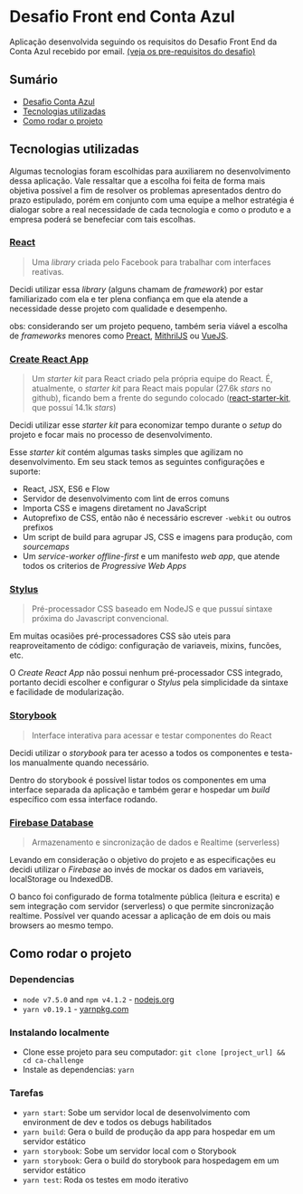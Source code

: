 # Desafio Front end Conta Azul

Aplicação desenvolvida seguindo os requisitos do Desafio Front End da Conta Azul recebido por email. [(veja os pre-requisitos do desafio)](./CHALLENGE.md)

## Sumário

* [Desafio Conta Azul](./CHALLENGE.md)
* [Tecnologias utilizadas](#tecnologias-utilizadas)
* [Como rodar o projeto](#como-rodar-o-projeto)

## Tecnologias utilizadas

Algumas tecnologias foram escolhidas para auxiliarem no desenvolvimento dessa aplicação. Vale ressaltar que a escolha foi feita de forma mais objetiva possível a fim de resolver os problemas apresentados dentro do prazo estipulado, porém em conjunto com uma equipe a melhor estratégia é dialogar sobre a real necessidade de cada tecnologia e como o produto e a empresa poderá se benefeciar com tais escolhas.

### [React](https://facebook.github.io/react/)

> Uma *library* criada pelo Facebook para trabalhar com interfaces reativas.

Decidi utilizar essa *library* (alguns chamam de *framework*) por estar familiarizado com ela e ter plena confiança em que ela atende a necessidade desse projeto com qualidade e desempenho.

obs: considerando ser um projeto pequeno, também seria viável a escolha de *frameworks* menores como [Preact](https://preactjs.com), [MithrilJS](https://mithril.js.org) ou [VueJS](https://vuejs.org/).

### [Create React App](https://github.com/facebookincubator/create-react-app)

> Um *starter kit* para React criado pela própria equipe do React. É, atualmente, o *starter kit* para React mais popular (27.6k *stars* no github), ficando bem a frente do segundo colocado ([react-starter-kit](https://github.com/kriasoft/react-starter-kit), que possuí 14.1k *stars*)

Decidi utilizar esse *starter kit* para economizar tempo durante o *setup* do projeto e focar mais no processo de desenvolvimento.

Esse *starter kit* contém algumas tasks simples que agilizam no desenvolvimento. Em seu stack temos as seguintes configurações e suporte:

* React, JSX, ES6 e Flow
* Servidor de desenvolvimento com lint de erros comuns
* Importa CSS e imagens diretament no JavaScript
* Autoprefixo de CSS, então não é necessário escrever `-webkit` ou outros prefixos
* Um script de build para agrupar JS, CSS e imagens para produção, com *sourcemaps*
* Um *service-worker offline-first*  e um manifesto *web app*, que atende todos os criterios de *Progressive Web Apps*

### [Stylus](http://stylus-lang.com/)
> Pré-processador CSS baseado em NodeJS e que pussuí sintaxe próxima do Javascript convencional.

Em muitas ocasiões pré-processadores CSS são uteis para reaproveitamento de código: configuração de variaveis, mixins, funcões, etc.

O *Create React App* não possui nenhum pré-processador CSS integrado, portanto decidi escolher e configurar o *Stylus* pela simplicidade da sintaxe e facilidade de modularização.

### [Storybook](https://storybook.js.org/)
> Interface interativa para acessar e testar componentes do React

Decidi utilizar o *storybook* para ter acesso a todos os componentes e testa-los manualmente quando necessário.

Dentro do storybook é possível listar todos os componentes em uma interface separada da aplicação e também gerar e hospedar um *build* específico com essa interface rodando.

### [Firebase Database](https://firebase.google.com/)
> Armazenamento e sincronização de dados e Realtime (serverless)

Levando em consideração o objetivo do projeto e as especificações eu decidi utilizar o *Firebase* ao invés de mockar os dados em variaveis, localStorage ou IndexedDB.

O banco foi configurado de forma totalmente pública (leitura e escrita) e sem integração com servidor (serverless) o que permite sincronização realtime. Possível ver quando acessar a aplicação de em dois ou mais browsers ao mesmo tempo.

## Como rodar o projeto

### Dependencias
* `node v7.5.0`  and `npm v4.1.2` - [nodejs.org](https://nodejs.org)
* `yarn v0.19.1` - [yarnpkg.com](https://yarnpkg.com)

### Instalando localmente

* Clone esse projeto para seu computador: `git clone [project_url] && cd ca-challenge`
* Instale as dependencias: `yarn`

### Tarefas

* `yarn start`: Sobe um servidor local de desenvolvimento com environment de dev e todos os debugs habilitados
* `yarn build`: Gera o build de produção da app para hospedar em um servidor estático
* `yarn storybook`: Sobe um servidor local com o Storybook
* `yarn storybook`: Gera o build do storybook para hospedagem em um servidor estático
* `yarn test`: Roda os testes em modo iterativo
